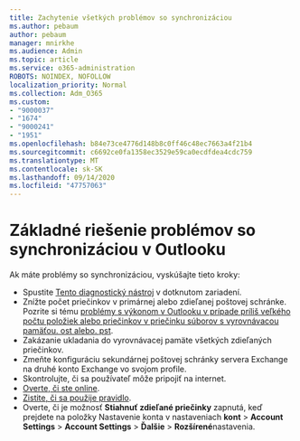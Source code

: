 ```yaml
---
title: Zachytenie všetkých problémov so synchronizáciou
ms.author: pebaum
author: pebaum
manager: mnirkhe
ms.audience: Admin
ms.topic: article
ms.service: o365-administration
ROBOTS: NOINDEX, NOFOLLOW
localization_priority: Normal
ms.collection: Adm_O365
ms.custom:
- "9000037"
- "1674"
- "9000241"
- "1951"
ms.openlocfilehash: b84e73ce4776d148b8c0ff46c48ec7663a4f21b4
ms.sourcegitcommit: c6692ce0fa1358ec3529e59ca0ecdfdea4cdc759
ms.translationtype: MT
ms.contentlocale: sk-SK
ms.lasthandoff: 09/14/2020
ms.locfileid: "47757063"
---
```

# <a name="basic-outlook-sync-troubleshooting"></a>Základné riešenie problémov so synchronizáciou v Outlooku

Ak máte problémy so synchronizáciou, vyskúšajte tieto kroky:

- Spustite [Tento diagnostický nástroj](https://aka.ms/sara-outlooksendreceive) v dotknutom zariadení.
- Znížte počet priečinkov v primárnej alebo zdieľanej poštovej schránke. Pozrite si tému [problémy s výkonom v Outlooku v prípade príliš veľkého počtu položiek alebo priečinkov v priečinku súborov s vyrovnávacou pamäťou. ost alebo. pst](https://support.microsoft.com/help/2768656/outlook-performance-issues-when-there-are-too-many-items-or-folders-in).
- Zakázanie ukladania do vyrovnávacej pamäte všetkých zdieľaných priečinkov.
- Zmeňte konfiguráciu sekundárnej poštovej schránky servera Exchange na druhé konto Exchange vo svojom profile.
- Skontrolujte, či sa používateľ môže pripojiť na internet. 
- [Overte, či ste online](https://support.office.com/article/2460e4a8-16c7-47fc-b204-b1549275aac9).
- [Zistite, či sa použije pravidlo](https://support.office.com/article/C24F5DEA-9465-4DF4-AD17-A50704D66C59).
- Overte, či je možnosť **Stiahnuť zdieľané priečinky** zapnutá, keď prejdete na položky Nastavenie konta v nastaveniach **kont**  >  **Account Settings**  >  **Account Settings**  >  **Ďalšie**  >  **Rozšírené**nastavenia.
